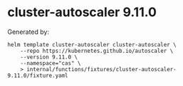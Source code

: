 # cluster-autoscaler 9.11.0

Generated by:

``` shell
helm template cluster-autoscaler cluster-autoscaler \
    --repo https://kubernetes.github.io/autoscaler \
    --version 9.11.0 \
    --namespace="cas" \
    > internal/functions/fixtures/cluster-autoscaler-9.11.0/fixture.yaml
```

